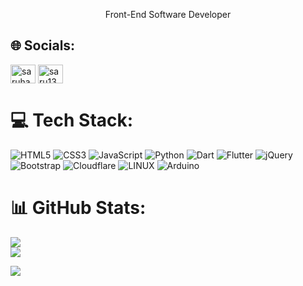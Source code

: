 


<p align="center">Front-End Software Developer</p>


## 🌐 Socials:
<a href="https://instagram.com/saruhanakbass" target="blank"><img align="center" src="https://raw.githubusercontent.com/rahuldkjain/github-profile-readme-generator/master/src/images/icons/Social/instagram.svg" alt="saruhanakbass" height="30" width="40" /></a>
<a href="https://www.youtube.com/@saru1300" target="blank"><img align="center" src="https://raw.githubusercontent.com/rahuldkjain/github-profile-readme-generator/master/src/images/icons/Social/youtube.svg" alt="saru1300" height="30" width="40" /></a>


# 💻 Tech Stack:
![HTML5](https://img.shields.io/badge/html5-%23E34F26.svg?style=for-the-badge&logo=html5&logoColor=white) 
![CSS3](https://img.shields.io/badge/css3-%231572B6.svg?style=for-the-badge&logo=css3&logoColor=white)
![JavaScript](https://img.shields.io/badge/javascript-%23323330.svg?style=for-the-badge&logo=javascript&logoColor=%23F7DF1E) 
![Python](https://img.shields.io/badge/python-3670A0?style=for-the-badge&logo=python&logoColor=ffdd54) 
![Dart](https://img.shields.io/badge/dart-%230175C2.svg?style=for-the-badge&logo=dart&logoColor=white)
![Flutter](https://img.shields.io/badge/Flutter-%2302569B.svg?style=for-the-badge&logo=Flutter&logoColor=white)
![jQuery](https://img.shields.io/badge/jquery-%230769AD.svg?style=for-the-badge&logo=jquery&logoColor=white)
![Bootstrap](https://img.shields.io/badge/bootstrap-%23563D7C.svg?style=for-the-badge&logo=bootstrap&logoColor=white) 
![Cloudflare](https://img.shields.io/badge/Cloudflare-F38020?style=for-the-badge&logo=Cloudflare&logoColor=white) 
![LINUX](https://img.shields.io/badge/Linux-FCC624?style=for-the-badge&logo=linux&logoColor=black) 
![Arduino](https://img.shields.io/badge/-Arduino-00979D?style=for-the-badge&logo=Arduino&logoColor=white) 

# 📊 GitHub Stats:
<a>
<img align="center" src="https://github-readme-stats-git-masterrstaa-rickstaa.vercel.app/api?username=akisedd&count_private=true&show_icons=true&theme=github_dark" />
</a>

<br/>

<a>
<img align="center" src="https://github-readme-stats-git-masterrstaa-rickstaa.vercel.app/api/top-langs/?username=akisedd&layout=compact&theme=github_dark" />
</a>


![](https://komarev.com/ghpvc/?username=jagshem&color=orange)
<!-- Proudly created with GPRM ( https://gprm.itsvg.in ) -->



